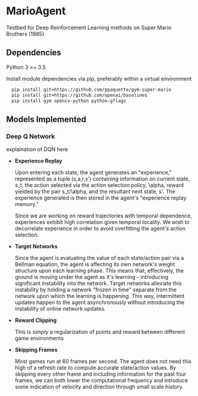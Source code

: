 # MarioAgent
Testbed for Deep Reinforcement Learning methods on Super Mario Brothers (1985)

## Dependencies

Python 3 >= 3.5

Install module dependencies via pip, preferably within a virtual environment  

```bash
  pip install git+https://github.com/ppaquette/gym-super-mario  
  pip install git+https://github.com/openai/baselines  
  pip install gym opencv-python python-gflags
```

## Models Implemented

### Deep Q Network  
  explaination of DQN here  
    
  * **Experience Replay**
    
    Upon entering each state, the agent generates an "experience," represented as a tuple (s,a,r,s') containing information on current state, s_t, the action selected via the action selection policy, \alpha, reward yielded by the pair s_t/\alpha, and the resultant next state, s'. The experience generated is then stored in the agent's "experience replay memory."

    Since we are working on reward trajectories with temporal dependence, experiences exhibit high correlation given temporal locality. We wish to decorrelate experience in order to avoid overfitting the agent's action selection.
    
  * **Target Networks**
    
    Since the agent is evaluating the value of each state/action pair via a Bellman equation, the agent is affecting its own network's weight structure upon each learning phase. This means that, effectively, the ground is moving under the agent as it's learning - introducing significant instability into the network. Target networks alleviate this instability by holding a network "frozen in time" separate from the network upon which the learning is happening. This way, intermittent updates happen to the agent asynchronously without introducing the instability of online network updates.
    
  * **Reward Clipping**
    
    This is simply a regularization of points and reward between different game environments
    
  * **Skipping Frames**
    
    Most games run at 60 frames per second. The agent does not need this high of a refresh rate to compute accurate state/action values. By skipping every other frame and including information for the past four frames, we can both lower the computational frequency and introduce some indication of velocity and direction through small scale history.
